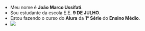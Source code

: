 - Meu nome é **João Marco Ussifati**.
- Sou estudante da escola E.E. **9 DE JULHO**.
- Estou fazendo o curso do **Alura** da **1° Série** do __Ensino Médio__.
- ![](https://i.giphy.com/media/v1.Y2lkPTc5MGI3NjExMDRoM2gzaGx2djd3eG44cGdqZDQ0NmJneGp2Mm1nNXRxazJvdDlrcCZlcD12MV9pbnRlcm5hbF9naWZfYnlfaWQmY3Q9Zw/KyIaRm6jYlAGyJ86zH/giphy.gif)
